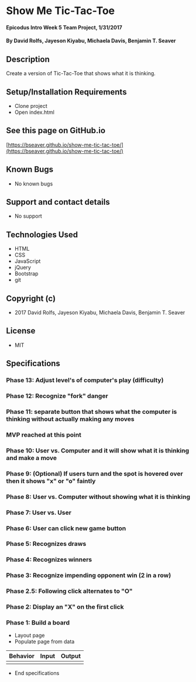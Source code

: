 # Show Me Tic-Tac-Toe

#### Epicodus Intro Week 5 Team Project, 1/31/2017

#### By David Rolfs, Jayeson Kiyabu, Michaela Davis, Benjamin T. Seaver

## Description

Create a version of Tic-Tac-Toe that shows what it is thinking.

## Setup/Installation Requirements
* Clone project
* Open index.html

## See this page on GitHub.io
[https://bseaver.github.io/show-me-tic-tac-toe/](https://bseaver.github.io/show-me-tic-tac-toe/)

## Known Bugs
* No known bugs

## Support and contact details
* No support

## Technologies Used
* HTML
* CSS
* JavaScript
* jQuery
* Bootstrap
* git

## Copyright (c)
* 2017 David Rolfs, Jayeson Kiyabu, Michaela Davis, Benjamin T. Seaver

## License
* MIT

## Specifications

### Phase 13: Adjust level's of computer's play (difficulty)
### Phase 12: Recognize "fork" danger
### Phase 11: separate button that shows what the computer is thinking without actually making any moves
### MVP reached at this point
### Phase 10: User vs. Computer and it will show what it is thinking and make a move
### Phase 9: (Optional) If users turn and the spot is hovered over then it shows "x" or "o" faintly
### Phase 8: User vs. Computer without showing what it is thinking
### Phase 7: User vs. User
### Phase 6: User can click new game button
### Phase 5: Recognizes draws
### Phase 4: Recognizes winners
### Phase 3: Recognize impending opponent win (2 in a row)
### Phase 2.5: Following click alternates to "O"
### Phase 2: Display an "X" on the first click
### Phase 1: Build a board
* Layout page
* Populate page from data

|  Behavior | Input | Output |
| ----------|-------|--------|
||||

* End specifications
